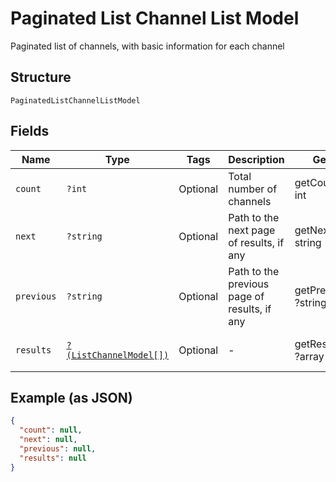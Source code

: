 
# Paginated List Channel List Model

Paginated list of channels, with basic information for each channel

## Structure

`PaginatedListChannelListModel`

## Fields

| Name | Type | Tags | Description | Getter | Setter |
|  --- | --- | --- | --- | --- | --- |
| `count` | `?int` | Optional | Total number of channels | getCount(): ?int | setCount(?int count): void |
| `next` | `?string` | Optional | Path to the next page of results, if any | getNext(): ?string | setNext(?string next): void |
| `previous` | `?string` | Optional | Path to the previous page of results, if any | getPrevious(): ?string | setPrevious(?string previous): void |
| `results` | [`?(ListChannelModel[])`](../../doc/models/list-channel-model.md) | Optional | - | getResults(): ?array | setResults(?array results): void |

## Example (as JSON)

```json
{
  "count": null,
  "next": null,
  "previous": null,
  "results": null
}
```

